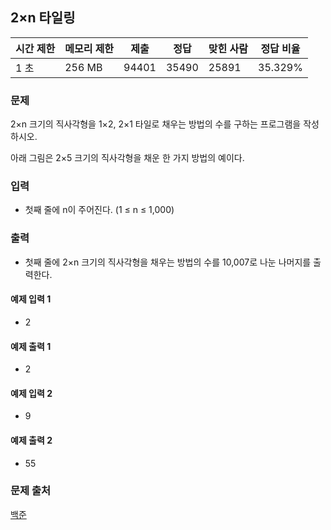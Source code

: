 ## 2×n 타일링
 
|시간 제한|	메모리 제한|	제출|	정답|	맞힌 사람|	정답 비율|
|---|---|---|---|---|---|
|1 초|	256 MB|	94401|	35490|	25891|	35.329%|

### 문제
2×n 크기의 직사각형을 1×2, 2×1 타일로 채우는 방법의 수를 구하는 프로그램을 작성하시오.

아래 그림은 2×5 크기의 직사각형을 채운 한 가지 방법의 예이다.

### 입력
- 첫째 줄에 n이 주어진다. (1 ≤ n ≤ 1,000)

### 출력
- 첫째 줄에 2×n 크기의 직사각형을 채우는 방법의 수를 10,007로 나눈 나머지를 출력한다.

#### 예제 입력 1 
- 2

#### 예제 출력 1 
- 2

#### 예제 입력 2
- 9

#### 예제 출력 2 
- 55

### 문제 출처
[백준](https://www.acmicpc.net/problem/11726)